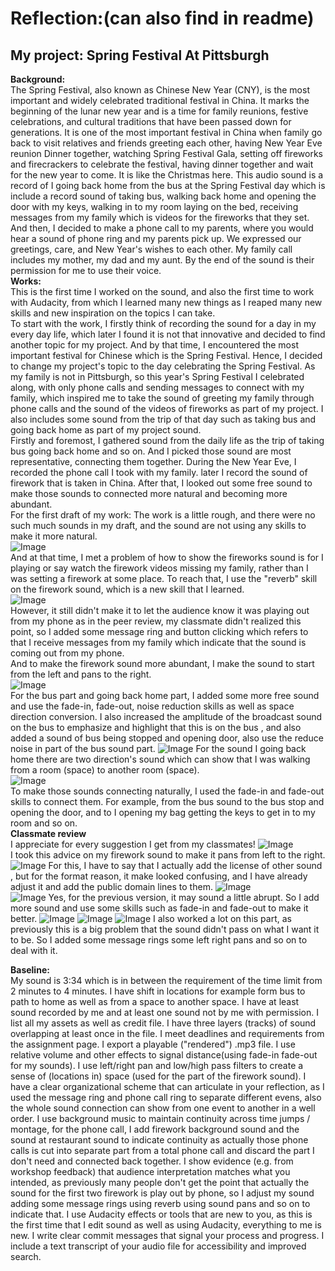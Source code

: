 # Reflection:(can also find in readme)
## My project:  Spring Festival At Pittsburgh
**Background:**  
  The Spring Festival, also known as Chinese New Year (CNY), is the most important and widely celebrated traditional festival in China. It marks the beginning of the lunar new year and is a time for family reunions, festive celebrations, and cultural traditions that have been passed down for generations. It is one of the most important festival in China when family go back to visit relatives and friends greeting each other, having New Year Eve reunion Dinner together, watching Spring Festival Gala, setting off fireworks and firecrackers to celebrate the festival, having dinner together and wait for the new year to come. It is like the Christmas here.
This audio sound is a record of I going back home from the bus at the Spring Festival day which is include a record sound of taking bus, walking back home and opening the door with my keys, walking in to my room laying on the bed, receiving messages from my family which is videos for the fireworks that they set. And then, I decided to make a phone call to my parents, where you would hear a sound of phone ring and my parents pick up. We expressed our greetings, care, and New Year's wishes to each other. My family call includes my mother, my dad and my aunt. By the end of the sound is their permission for me to use their voice.  
**Works:**    
This is the first time I worked on the sound, and also the first time to work with Audacity, from which I learned many new things as I reaped many new skills and new inspiration on the topics I can take.  
To start with the work, I firstly think of recording the sound for a day in my every day life, which later I found it is not that innovative and decided to find another topic for my project. And by that time, I encountered the most important festival for Chinese which is the Spring Festival. Hence, I decided to change my project's topic to the day celebrating the Spring Festival. As my family is not in Pittsburgh, so this year's Spring Festival I celebrated along, with only phone calls and sending messages to connect with my family, which inspired me to take the sound of greeting my family through phone calls and the sound of the videos of fireworks as part of my project. I also includes some sound from the trip of that day such as taking bus and going back home as part of my project sound.  
Firstly and foremost, I gathered sound from the daily life as the trip of taking bus going back home and so on. And I picked those sound are most representative, connecting them together. During the New Year Eve, I recorded the phone call I took with my family. later I record the sound of firework that is taken in China. After that, I looked out some free sound to make those sounds to connected more natural and becoming more abundant.  
For the first draft of my work:  The work is a little rough, and there were no such much sounds in my draft, and the sound are not using any skills to make it more natural.  
![Image](https://github.com/user-attachments/assets/82101afc-8823-44f6-bf5a-75d6ba2af514)  
And at that time, I met a problem of how to show the fireworks sound is for I playing or say watch the firework videos missing my family, rather than I was setting a firework at some place. To reach that, I use the "reverb" skill on the firework sound, which is a new skill that I learned.  
![Image](https://github.com/user-attachments/assets/3101795b-762e-47e2-9bb4-b1fdb61e7bb6)  
However, it still didn't make it to let the audience know it was playing out from my phone as in the peer review, my classmate didn't realized this point, so I added some message ring and button clicking which refers to that I receive messages from my family which indicate that the sound is coming out from my phone.   
And to make the firework sound more abundant, I make the sound to start from the left and pans to the right.  
![Image](https://github.com/user-attachments/assets/029d1138-8fdf-4446-ac2c-23957d1b83fe)  
For the bus part and going back home part, I added some more free sound and use the fade-in, fade-out, noise reduction skills as well as space direction conversion. I also increased the amplitude of the broadcast sound on the bus to emphasize and highlight that this is on the bus , and also added a sound of bus  being stopped and opening door, also use the reduce noise in part of the bus sound part.
![Image](https://github.com/user-attachments/assets/2934a318-74fe-4e40-a3a7-24b3cfc93ece)
For the sound I going back home there are two direction's sound which can show that I was walking from a room (space) to another room (space).   
![Image](https://github.com/user-attachments/assets/72736e06-4b34-4c48-9719-185f83490bb3)  
To make those sounds connecting naturally, I used the fade-in and fade-out skills to connect them. For example, from the bus sound to the bus stop and opening the door, and to I opening my bag getting the keys to get in to my room and so on.  
**Classmate review**  
I appreciate for every suggestion I get from my classmates!
![Image](https://github.com/user-attachments/assets/e3e6b9e6-52f9-48f3-a83a-21967f4d330e)  
I took this advice on my firework sound to make it pans from left to the right.
![Image](https://github.com/user-attachments/assets/9673f8dd-eec9-40fd-8dda-d4a8f6a428ed)
For this, I have to say that I actually add the license of other sound , but for the format reason, it make looked confusing, and I have already adjust it and add the public domain lines to them.
![Image](https://github.com/user-attachments/assets/ee554974-2a0a-49c4-a49a-e04f90d3257a)  
![Image](https://github.com/user-attachments/assets/c2884386-252d-4802-9395-5dedcfeaa870)
Yes, for the previous version, it may sound a little abrupt. So I add more sound and use some skills such as fade-in and fade-out to make it better.
![Image](https://github.com/user-attachments/assets/15fad1af-91a7-4ed6-b894-04f775e68ca3)
![Image](https://github.com/user-attachments/assets/d93c6a6f-dce8-408d-bb48-02a28d32556c)
![Image](https://github.com/user-attachments/assets/ee46a6db-2b53-4702-a1fe-1a4c900b681f)
 I also worked a lot on this part, as previously this is a big problem that the sound didn't pass on what I want it to be. So I added some message rings some left right pans and so on to deal with it.  

**Baseline:**  
My sound is 3:34 which is in between the requirement of the time limit from 2 minutes to 4 minutes.
I have shift in locations for example form bus to path to home as well as from a space to another space.
I have at least sound recorded by me and at least one sound not by me with permission.
I list all my assets as well as credit file.
I have three layers (tracks) of sound overlapping at least once in the file.
I meet deadlines and requirements from the assignment page.
I export a playable ("rendered") .mp3 file.
I use relative volume and other effects to signal distance(using fade-in fade-out for my sounds).
I use left/right pan and low/high pass filters to create a sense of (locations in) space (used for the part of the firework sound).
I have a clear organizational scheme that can articulate in your reflection, as I used the message ring and phone call ring to separate different evens, also the whole sound connection can show from one event to another in a well order.
I use background music to maintain continuity across time jumps / montage, for the phone call, I add firework background sound and the sound at restaurant sound to indicate continuity as actually those phone calls is cut into separate part from a total phone call and discard the part I don't need and connected back together.
I show evidence (e.g. from workshop feedback) that audience interpretation matches what you intended, as previously many people don't get the point that actually the sound for the first two firework is play out by phone, so I adjust my sound adding some message rings using reverb using sound pans and so on to indicate that.
I use Audacity effects or tools that are new to you, as this is the first time that I edit sound as well as using Audacity, everything to me is new.
I write clear commit messages that signal your process and progress.
I include a text transcript of your audio file for accessibility and improved search.
